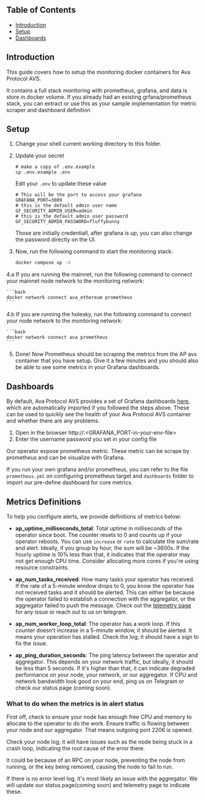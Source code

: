 ## Table of Contents <!-- omit in toc -->
- [Introduction](#introduction)
- [Setup](#setup)
- [Dashboards](#dashboards)

## Introduction

This guide covers how to setup the monitoring docker containers for Ava Protocol
AVS.

It contains a full stack monitoring with prometheus, grafana, and data is store
in docker volume. If you already had an existing grfana/prometheus stack, you
can extract or use this as your sample implementation for metric scraper and
dashboard definition


## Setup

1. Change your shell current working directory to this folder.

2. Update your secret

    ```
    # make a copy of .env.example
    cp .env.example .env
    ```

    Edit your `.env` to update these value
   
    ```
    # This will be the port to access your grafana
    GRAFANA_PORT=3009
    # this is the default admin user name
    GF_SECURITY_ADMIN_USER=admin
    # this is the default admin user password
    GF_SECURITY_ADMIN_PASSWORD=fluffybunny
    ```
   
    Those are initially credentiall, after grafana is up, you can also change the
    password directly on the UI.
   

3. Now, run the following command to start the monitoring stack:

    ```bash
    docker compose up -d
    ```

4.a If you are running the mainnet, run the following command to
    connect your mainnet node network to the monitoring network:

    ```bash
    docker network connect ava_ethereum prometheus
    ```

4.b If you are running the holesky, run the following command to
    connect your node network to the monitoring network:

    ```bash
    docker network connect ava prometheus
    ```

5. Done! Now Prometheus should be scraping the metrics from the AP avs
   container that you have setup. Give it a few minutes and you should also be
   able to see some metrics in your Grafana dashboards.


## Dashboards

By default, Ava Protocol AVS provides a set of Grafana dashboards
[here](./dashboards/), which are automatically imported if you followed the
steps above. These can be used to quickly see the health of your Ava Protocol
AVS container and whether there are any problems.

1. Open in the browser http://<your-node-ip>:<GRAFANA_PORT-in-your-env-file>
2. Enter the username password you set in your config file

Our operator expose prometheus metric. These metric can be scrape by prometheus
and can be visualize with Grafana.

If you run your own grafana and/or prometheus, you can refer to the file
`prometheus.yml` on configuring prometheus target and `dashboards` folder to import
our pre-define dashboard for core metrics.

## Metrics Definitions

To help you configure alerts, we provide definitions of metrics below:

- **ap_uptime_milliseconds_total**: Total uptime in milliseconds of the operator
  since boot. The counter resets to 0 and counts up if your operator reboots.
You can use `increase` or `rate` to calculate the sum/rate and alert. Ideally, if
you group by hour, the sum will be ~3600s. If the hourly uptime is 10% less than
that, it indicates that the operator may not get enough CPU time. Consider
allocating more cores if you're using resource constraints.

- **ap_num_tasks_received**: How many tasks your operator has received. If the
  rate of a 5-minute window drops to 0, you know the operator has not received
  tasks and it should be alerted. This can either be because the operator failed
  to establish a connection with the aggregator, or the aggregator failed to push
  the message. Check out the [telemetry page](https://aggregator.avaprotocol.org/telemetry)
  for any issue or reach out to us on telegram.

- **ap_num_worker_loop_total**: The operator has a work loop. If this counter
  doesn't increase in a 5-minute window, it should be alerted. It means your
  operation has stalled. Check the log; it should have a sign to fix the issue.

- **ap_ping_duration_seconds**: The ping latency between the operator and
  aggregator. This depends on your network traffic, but ideally, it should be
  less than 5 seconds. If it's higher than that, it can indicate degraded
  performance on your node, your network, or our aggregator. If CPU and network
  bandwidth look good on your end, ping us on Telegram or check our status page
  (coming soon).

### What to do when the metrics is in alert status

First off, check to ensure your node has enough free CPU and memory to allocate
to the operator to do the work. Ensure traffic is flowing between your node and
our aggregator. That means outgoing port 2206 is opened.

Check your node log; it will have issues such as the node being stuck in a crash
loop, indicating the root cause of the error there.

It could be because of an RPC on your node, preventing the node from running, or
the key being removed, causing the node to fail to run.

If there is no error level log, it's most likely an issue with the aggregator.
We will update our status page(coming soon) and telemetry page to indicate these.
